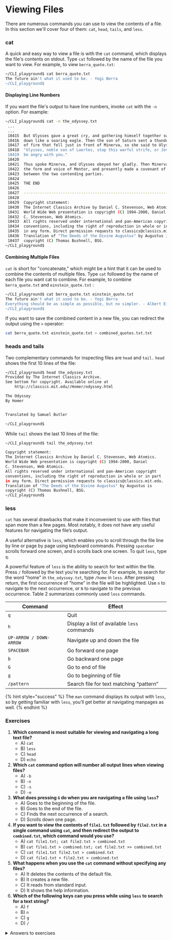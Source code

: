# Viewing Files

There are numerous commands you can use to view the contents of a file. In this section we'll cover four of them: `cat`, `head`, `tails`, and `less`.&#x20;

### cat

A quick and easy way to view a file is with the `cat` command, which displays the file's contents on stdout. Type `cat` followed by the name of the file you want to view. For example, to view `berra_quote.txt`:

```bash
~/CLI_playground$ cat berra_quote.txt
The future ain't what it used to be. - Yogi Berra
~/CLI_playground$
```

#### **Displaying Line Numbers**

If you want the file's output to have line numbers, invoke `cat` with the `-n` option. For example:

```bash
~/CLI_playground$ cat -n the_odyssey.txt
 ...
 ...
 10415	But Ulysses gave a great cry, and gathering himself together swooped
 10416	down like a soaring eagle. Then the son of Saturn sent a thunderbolt
 10417	of fire that fell just in front of Minerva, so she said to Ulysses,
 10418	"Ulysses, noble son of Laertes, stop this warful strife, or Jove will
 10419	be angry with you." 
 10420	
 10421	Thus spoke Minerva, and Ulysses obeyed her gladly. Then Minerva assumed
 10422	the form and voice of Mentor, and presently made a covenant of peace
 10423	between the two contending parties. 
 10424	
 10425	THE END
 10426	
 10427	----------------------------------------------------------------------
 10428	
 10429	Copyright statement:
 10430	The Internet Classics Archive by Daniel C. Stevenson, Web Atomics.
 10431	World Wide Web presentation is copyright (C) 1994-2000, Daniel
 10432	C. Stevenson, Web Atomics.
 10433	All rights reserved under international and pan-American copyright
 10434	conventions, including the right of reproduction in whole or in part
 10435	in any form. Direct permission requests to classics@classics.mit.edu.
 10436	Translation of "The Deeds of the Divine Augustus" by Augustus is
 10437	copyright (C) Thomas Bushnell, BSG.
~/CLI_playground$
```

#### **Combining Multiple Files**

`cat` is short for "concatenate," which might be a hint that it can be used to combine the contents of multiple files. Type `cat` followed by the name of each file you want cat to combine. For example, to combine `berra_quote.txt` and `einstein_quote.txt` :

```bash
~/CLI_playground$ cat berra_quote.txt einstein_quote.txt
The future ain't what it used to be. - Yogi Berra
Everything should be as simple as possible, but no simpler. - Albert Einstein
~/CLI_playground$
```

If you want to save the combined content in a new file, you can redirect the output using the `>` operator:&#x20;

```bash
cat berra_quote.txt einstein_quote.txt > combined_quotes.txt.txt
```

### heads and tails

Two complementary commands for inspecting files are `head` and `tail.` `head` shows the first 10 lines of the file:

```bash
~/CLI_playground$ head the_odyssey.txt 
Provided by The Internet Classics Archive.
See bottom for copyright. Available online at
    http://classics.mit.edu//Homer/odyssey.html

The Odyssey
By Homer


Translated by Samuel Butler

~/CLI_playground$ 
```

While `tail` shows the last 10 lines of the file:

```bash
~/CLI_playground$ tail the_odyssey.txt 

Copyright statement:
The Internet Classics Archive by Daniel C. Stevenson, Web Atomics.
World Wide Web presentation is copyright (C) 1994-2000, Daniel
C. Stevenson, Web Atomics.
All rights reserved under international and pan-American copyright
conventions, including the right of reproduction in whole or in part
in any form. Direct permission requests to classics@classics.mit.edu.
Translation of "The Deeds of the Divine Augustus" by Augustus is
copyright (C) Thomas Bushnell, BSG.
~/CLI_playground$
```

### less

`cat` has several drawbacks that make it inconvenient to use with files that span more than a few pages. Most notably, it does not have any useful features for navigating the file’s output.&#x20;

A useful alternative is `less`, which enables you to scroll through the file line by line or page by page using keyboard commands. Pressing `spacebar` scrolls forward one screen, and `b` scrolls back one screen. To quit `less`, type `q`.

A powerful feature of `less` is the ability to search for text within the file. Press `/` followed by the text you're searching for. For example, to search for the word "home" in `the_odyssey.txt`, type `/home` in `less`. After pressing return, the first occurrence of "home" in the file will be highlighted. Use `n` to navigate to the next occurrence, or `N` to navigate to the previous occurrence. Table 2 summarizes commonly used `less` commands.

| Command                 | Effect                                      |
| ----------------------- | ------------------------------------------- |
| `q`                     | Quit                                        |
| `h`                     | Display a list of available `less` commands |
| `UP-ARROW / DOWN-ARROW` | Navigate up and down the file               |
| `SPACEBAR`              | Go forward one page                         |
| `b`                     | Go backward one page                        |
| `G`                     | Go to end of file                           |
| `g`                     | Go to beginning of file                     |
| `/pattern`              | Search file for text matching “pattern”     |

{% hint style="success" %}
The `man` command displays its output with `less`, so by getting familiar with `less`, you’ll get better at navigating manpages as well.
{% endhint %}

### Exercises

1. **Which command is most suitable for viewing and navigating a long text file?**
   * A) `cat`
   * B) `less`
   * C) `head`
   * D) `echo`
2. **Which `cat` command option will number all output lines when viewing files?**
   * A) `-b`
   * B) `-n`
   * C) `-s`
   * D) `-e`
3. **What does pressing `G` do when you are navigating a file using `less`?**
   * A) Goes to the beginning of the file.
   * B) Goes to the end of the file.
   * C) Finds the next occurrence of a search.
   * D) Scrolls down one page.
4. **If you want to view the contents of `file1.txt` followed by `file2.txt` in a single command using `cat`, and then redirect the output to `combined.txt`, which command would you use?**
   * A) `cat file1.txt; cat file2.txt > combined.txt`
   * B) `cat file1.txt > combined.txt; cat file2.txt >> combined.txt`
   * C) `cat file1.txt file2.txt > combined.txt`
   * D) `cat file1.txt + file2.txt > combined.txt`
5. **What happens when you use the `cat` command without specifying any files?**
   * A) It deletes the contents of the default file.
   * B) It creates a new file.
   * C) It reads from standard input.
   * D) It shows the help information.
6. **Which of the following keys can you press while using `less` to search for a text string?**
   * A) `f`
   * B) `n`
   * C) `g`
   * D) `/`

<details>

<summary>Answers to exercises</summary>

1. B
2. B
3. B
4. C
5. C
6. D

</details>
